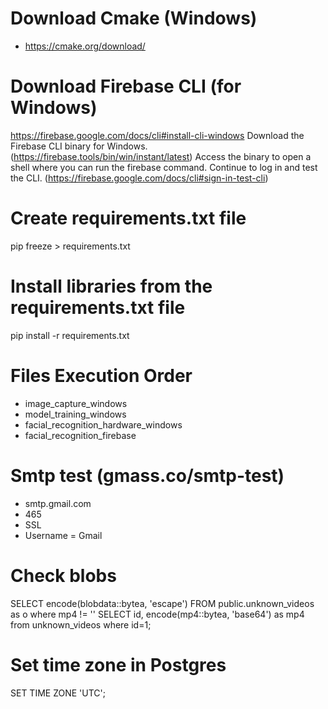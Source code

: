 # Download Cmake (Windows)

- https://cmake.org/download/

# Download Firebase CLI (for Windows)

https://firebase.google.com/docs/cli#install-cli-windows
Download the Firebase CLI binary for Windows. (https://firebase.tools/bin/win/instant/latest)
Access the binary to open a shell where you can run the firebase command.
Continue to log in and test the CLI. (https://firebase.google.com/docs/cli#sign-in-test-cli)

# Create requirements.txt file
pip freeze > requirements.txt

# Install libraries from the requirements.txt file
pip install -r requirements.txt

# Files Execution Order

- image_capture_windows
- model_training_windows
- facial_recognition_hardware_windows
- facial_recognition_firebase

# Smtp test (gmass.co/smtp-test)

- smtp.gmail.com
- 465
- SSL
- Username = Gmail

# Check blobs

SELECT encode(blobdata::bytea, 'escape') FROM public.unknown_videos as o where mp4   != ''
SELECT id, encode(mp4::bytea, 'base64') as mp4 from unknown_videos where id=1;

# Set time zone in Postgres

SET TIME ZONE 'UTC';
